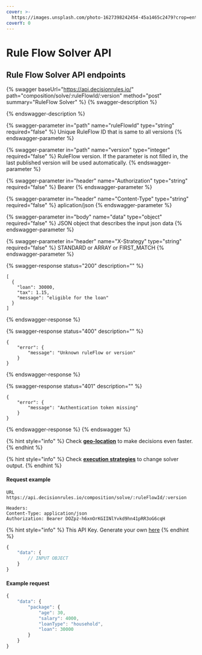 ```yaml
---
cover: >-
  https://images.unsplash.com/photo-1627398242454-45a1465c2479?crop=entropy&cs=srgb&fm=jpg&ixid=MnwxOTcwMjR8MHwxfHNlYXJjaHwzfHxqYXZhc2NyaXB0fGVufDB8fHx8MTYzNjk4Njk4Mg&ixlib=rb-1.2.1&q=85
coverY: 0
---
```


# Rule Flow Solver API

## Rule Flow Solver API endpoints

{% swagger baseUrl="https://api.decisionrules.io/" path="composition/solve/:ruleFlowId/:version" method="post" summary="RuleFlow Solver" %}
{% swagger-description %}

{% endswagger-description %}

{% swagger-parameter in="path" name="ruleFlowId" type="string" required="false" %}
Unique RuleFlow ID that is same to all versions
{% endswagger-parameter %}

{% swagger-parameter in="path" name="version" type="integer" required="false" %}
RuleFlow version. If the parameter is not filled in, the last published version will be used automatically.
{% endswagger-parameter %}

{% swagger-parameter in="header" name="Authorization" type="string" required="false" %}
Bearer
{% endswagger-parameter %}

{% swagger-parameter in="header" name="Content-Type" type="string" required="false" %}
aplication/json
{% endswagger-parameter %}

{% swagger-parameter in="body" name="data" type="object" required="false" %}
JSON object that describes the input json data
{% endswagger-parameter %}

{% swagger-parameter in="header" name="X-Strategy" type="string" required="false" %}
STANDARD or ARRAY or FIRST_MATCH
{% endswagger-parameter %}

{% swagger-response status="200" description="" %}
```
[
  {
    "loan": 30000,
    "tax": 1.15,
    "message": "eligible for the loan"
  }
]
```
{% endswagger-response %}

{% swagger-response status="400" description="" %}
```
{
    "error": {
        "message": "Unknown ruleFlow or version"
    }
}
```
{% endswagger-response %}

{% swagger-response status="401" description="" %}
```
{
    "error": {
        "message": "Authentication token missing"
    }
}
```
{% endswagger-response %}
{% endswagger %}

{% hint style="info" %}
Check [**geo-location**](geo-location.md) to make decisions even faster.
{% endhint %}

{% hint style="info" %}
Check [**execution strategies**](../other/execution-strategy.md) to change solver output.
{% endhint %}

#### Request example

```http
URL
https://api.decisionrules.io/composition/solve/:ruleFlowId/:version

Headers:
Content-Type: application/json
Authorization: Bearer DOZpz-h6xnOrKGIINlYvkd9hn41pRR3oG6cqH
```

{% hint style="info" %}
This API Key. Generate your own [here](https://app.decisiongrid.io/api-keys)
{% endhint %}

```javascript
{
    "data": {
        // INPUT OBJECT
    }
}
```

#### Example request

```javascript
{
    "data": {
        "package": {
            "age": 30,
            "salary": 4000,
            "loanType": "household",
            "loan": 30000
        }
    }
}
```
